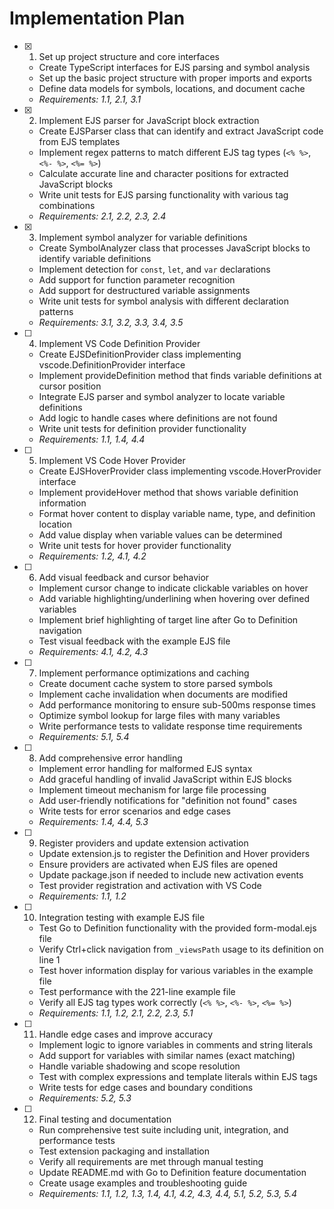 # Implementation Plan

- [x] 1. Set up project structure and core interfaces

  - Create TypeScript interfaces for EJS parsing and symbol analysis
  - Set up the basic project structure with proper imports and exports
  - Define data models for symbols, locations, and document cache
  - _Requirements: 1.1, 2.1, 3.1_

- [x] 2. Implement EJS parser for JavaScript block extraction

  - Create EJSParser class that can identify and extract JavaScript code from EJS templates
  - Implement regex patterns to match different EJS tag types (`<% %>`, `<%- %>`, `<%= %>`)
  - Calculate accurate line and character positions for extracted JavaScript blocks
  - Write unit tests for EJS parsing functionality with various tag combinations
  - _Requirements: 2.1, 2.2, 2.3, 2.4_

- [x] 3. Implement symbol analyzer for variable definitions

  - Create SymbolAnalyzer class that processes JavaScript blocks to identify variable definitions
  - Implement detection for `const`, `let`, and `var` declarations
  - Add support for function parameter recognition
  - Add support for destructured variable assignments
  - Write unit tests for symbol analysis with different declaration patterns
  - _Requirements: 3.1, 3.2, 3.3, 3.4, 3.5_


- [ ] 4. Implement VS Code Definition Provider

  - Create EJSDefinitionProvider class implementing vscode.DefinitionProvider interface
  - Implement provideDefinition method that finds variable definitions at cursor position
  - Integrate EJS parser and symbol analyzer to locate variable definitions
  - Add logic to handle cases where definitions are not found
  - Write unit tests for definition provider functionality
  - _Requirements: 1.1, 1.4, 4.4_

- [ ] 5. Implement VS Code Hover Provider

  - Create EJSHoverProvider class implementing vscode.HoverProvider interface
  - Implement provideHover method that shows variable definition information
  - Format hover content to display variable name, type, and definition location
  - Add value display when variable values can be determined
  - Write unit tests for hover provider functionality
  - _Requirements: 1.2, 4.1, 4.2_

- [ ] 6. Add visual feedback and cursor behavior

  - Implement cursor change to indicate clickable variables on hover
  - Add variable highlighting/underlining when hovering over defined variables
  - Implement brief highlighting of target line after Go to Definition navigation
  - Test visual feedback with the example EJS file
  - _Requirements: 4.1, 4.2, 4.3_

- [ ] 7. Implement performance optimizations and caching

  - Create document cache system to store parsed symbols
  - Implement cache invalidation when documents are modified
  - Add performance monitoring to ensure sub-500ms response times
  - Optimize symbol lookup for large files with many variables
  - Write performance tests to validate response time requirements
  - _Requirements: 5.1, 5.4_

- [ ] 8. Add comprehensive error handling

  - Implement error handling for malformed EJS syntax
  - Add graceful handling of invalid JavaScript within EJS blocks
  - Implement timeout mechanism for large file processing
  - Add user-friendly notifications for "definition not found" cases
  - Write tests for error scenarios and edge cases
  - _Requirements: 1.4, 4.4, 5.3_

- [ ] 9. Register providers and update extension activation

  - Update extension.js to register the Definition and Hover providers
  - Ensure providers are activated when EJS files are opened
  - Update package.json if needed to include new activation events
  - Test provider registration and activation with VS Code
  - _Requirements: 1.1, 1.2_

- [ ] 10. Integration testing with example EJS file

  - Test Go to Definition functionality with the provided form-modal.ejs file
  - Verify Ctrl+click navigation from `_viewsPath` usage to its definition on line 1
  - Test hover information display for various variables in the example file
  - Test performance with the 221-line example file
  - Verify all EJS tag types work correctly (`<% %>`, `<%- %>`, `<%= %>`)
  - _Requirements: 1.1, 1.2, 2.1, 2.2, 2.3, 5.1_

- [ ] 11. Handle edge cases and improve accuracy

  - Implement logic to ignore variables in comments and string literals
  - Add support for variables with similar names (exact matching)
  - Handle variable shadowing and scope resolution
  - Test with complex expressions and template literals within EJS tags
  - Write tests for edge cases and boundary conditions
  - _Requirements: 5.2, 5.3_

- [ ] 12. Final testing and documentation
  - Run comprehensive test suite including unit, integration, and performance tests
  - Test extension packaging and installation
  - Verify all requirements are met through manual testing
  - Update README.md with Go to Definition feature documentation
  - Create usage examples and troubleshooting guide
  - _Requirements: 1.1, 1.2, 1.3, 1.4, 4.1, 4.2, 4.3, 4.4, 5.1, 5.2, 5.3, 5.4_
